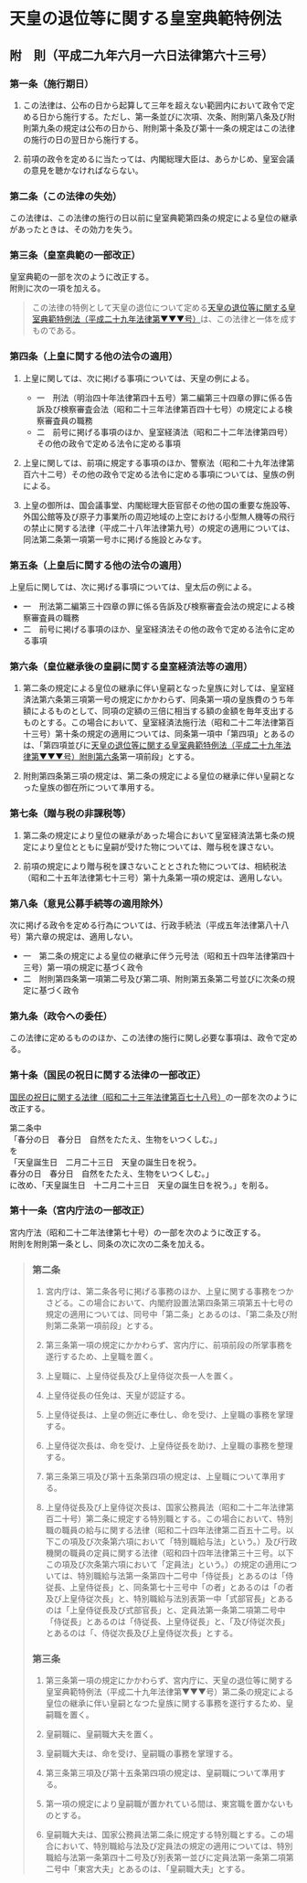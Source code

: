 # 天皇の退位等に関する皇室典範特例法

## 附　則（平成二九年六月一六日法律第六十三号）

### 第一条（施行期日）

1. この法律は、公布の日から起算して三年を超えない範囲内において政令で定める日から施行する。ただし、第一条並びに次項、次条、附則第八条及び附則第九条の規定は公布の日から、附則第十条及び第十一条の規定はこの法律の施行の日の翌日から施行する。

2. 前項の政令を定めるに当たっては、内閣総理大臣は、あらかじめ、皇室会議の意見を聴かなければならない。

### 第二条（この法律の失効）

この法律は、この法律の施行の日以前に皇室典範第四条の規定による皇位の継承があったときは、その効力を失う。

### 第三条（皇室典範の一部改正）

皇室典範の一部を次のように改正する。\
附則に次の一項を加える。

>この法律の特例として天皇の退位について定める[天皇の退位等に関する皇室典範特例法（平成二十九年法律第▼▼▼号）](https://github.com/law-of-japan/20170616-law-63)は、この法律と一体を成すものである。

### 第四条（上皇に関する他の法令の適用）

1. 上皇に関しては、次に掲げる事項については、天皇の例による。

    - 一　刑法（明治四十年法律第四十五号）第二編第三十四章の罪に係る告訴及び検察審査会法（昭和二十三年法律第百四十七号）の規定による検察審査員の職務
    - 二　前号に掲げる事項のほか、皇室経済法（昭和二十二年法律第四号）その他の政令で定める法令に定める事項

2. 上皇に関しては、前項に規定する事項のほか、警察法（昭和二十九年法律第百六十二号）その他の政令で定める法令に定める事項については、皇族の例による。

3. 上皇の御所は、国会議事堂、内閣総理大臣官邸その他の国の重要な施設等、外国公館等及び原子力事業所の周辺地域の上空における小型無人機等の飛行の禁止に関する法律（平成二十八年法律第九号）の規定の適用については、同法第二条第一項第一号ホに掲げる施設とみなす。

### 第五条（上皇后に関する他の法令の適用）

上皇后に関しては、次に掲げる事項については、皇太后の例による。

- 一　刑法第二編第三十四章の罪に係る告訴及び検察審査会法の規定による検察審査員の職務
- 二　前号に掲げる事項のほか、皇室経済法その他の政令で定める法令に定める事項

### 第六条（皇位継承後の皇嗣に関する皇室経済法等の適用）

1. 第二条の規定による皇位の継承に伴い皇嗣となった皇族に対しては、皇室経済法第六条第三項第一号の規定にかかわらず、同条第一項の皇族費のうち年額によるものとして、同項の定額の三倍に相当する額の金額を毎年支出するものとする。この場合において、皇室経済法施行法（昭和二十二年法律第百十三号）第十条の規定の適用については、同条第一項中「第四項」とあるのは、「第四項並びに[天皇の退位等に関する皇室典範特例法（平成二十九年法律第▼▼▼号）附則第六条]()第一項前段」とする。

2. 附則第四条第三項の規定は、第二条の規定による皇位の継承に伴い皇嗣となった皇族の御在所について準用する。

### 第七条（贈与税の非課税等）

1. 第二条の規定により皇位の継承があった場合において皇室経済法第七条の規定により皇位とともに皇嗣が受けた物については、贈与税を課さない。

2. 前項の規定により贈与税を課さないこととされた物については、相続税法（昭和二十五年法律第七十三号）第十九条第一項の規定は、適用しない。

### 第八条（意見公募手続等の適用除外）

次に掲げる政令を定める行為については、行政手続法（平成五年法律第八十八号）第六章の規定は、適用しない。

- 一　第二条の規定による皇位の継承に伴う元号法（昭和五十四年法律第四十三号）第一項の規定に基づく政令
- 二　附則第四条第一項第二号及び第二項、附則第五条第二号並びに次条の規定に基づく政令

### 第九条（政令への委任）

この法律に定めるもののほか、この法律の施行に関し必要な事項は、政令で定める。

### 第十条（国民の祝日に関する法律の一部改正）

[国民の祝日に関する法律（昭和二十三年法律第百七十八号）](https://github.com/law-of-japan/19480720-law-178)の一部を次のように改正する。

第二条中\
「春分の日　春分日　自然をたたえ、生物をいつくしむ。」\
を\
「天皇誕生日　二月二十三日　天皇の誕生日を祝う。\
春分の日　春分日　自然をたたえ、生物をいつくしむ。」\
に改め、「天皇誕生日　十二月二十三日　天皇の誕生日を祝う。」を削る。

### 第十一条（宮内庁法の一部改正）

宮内庁法（昭和二十二年法律第七十号）の一部を次のように改正する。\
附則を附則第一条とし、同条の次に次の二条を加える。

>### 第二条
>
>1. 宮内庁は、第二条各号に掲げる事務のほか、上皇に関する事務をつかさどる。この場合において、内閣府設置法第四条第三項第五十七号の規定の適用については、同号中「第二条」とあるのは、「第二条及び附則第二条第一項前段」とする。
>
>2. 第三条第一項の規定にかかわらず、宮内庁に、前項前段の所掌事務を遂行するため、上皇職を置く。
>
>3. 上皇職に、上皇侍従長及び上皇侍従次長一人を置く。
>
>4. 上皇侍従長の任免は、天皇が認証する。
>
>5. 上皇侍従長は、上皇の側近に奉仕し、命を受け、上皇職の事務を掌理する。
>
>6. 上皇侍従次長は、命を受け、上皇侍従長を助け、上皇職の事務を整理する。
>
>7. 第三条第三項及び第十五条第四項の規定は、上皇職について準用する。
>
>8. 上皇侍従長及び上皇侍従次長は、国家公務員法（昭和二十二年法律第百二十号）第二条に規定する特別職とする。この場合において、特別職の職員の給与に関する法律（昭和二十四年法律第二百五十二号。以下この項及び次条第六項において「特別職給与法」という。）及び行政機関の職員の定員に関する法律（昭和四十四年法律第三十三号。以下この項及び次条第六項において「定員法」という。）の規定の適用については、特別職給与法第一条第四十二号中「侍従長」とあるのは「侍従長、上皇侍従長」と、同条第七十三号中「の者」とあるのは「の者及び上皇侍従次長」と、特別職給与法別表第一中「式部官長」とあるのは「上皇侍従長及び式部官長」と、定員法第一条第二項第二号中「侍従長」とあるのは「侍従長、上皇侍従長」と、「及び侍従次長」とあるのは「、侍従次長及び上皇侍従次長」とする。
>
>### 第三条
>
>1. 第三条第一項の規定にかかわらず、宮内庁に、天皇の退位等に関する皇室典範特例法（平成二十九年法律第▼▼▼号）第二条の規定による皇位の継承に伴い皇嗣となつた皇族に関する事務を遂行するため、皇嗣職を置く。
>
>2. 皇嗣職に、皇嗣職大夫を置く。
>
>3. 皇嗣職大夫は、命を受け、皇嗣職の事務を掌理する。
>
>4. 第三条第三項及び第十五条第四項の規定は、皇嗣職について準用する。
>
>5. 第一項の規定により皇嗣職が置かれている間は、東宮職を置かないものとする。
>
>6. 皇嗣職大夫は、国家公務員法第二条に規定する特別職とする。この場合において、特別職給与法及び定員法の規定の適用については、特別職給与法第一条第四十二号及び別表第一並びに定員法第一条第二項第二号中「東宮大夫」とあるのは、「皇嗣職大夫」とする。
